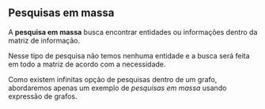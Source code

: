 ## Pesquisas em massa <header-set anchor-name="search-deep" />

A **pesquisa em massa** busca encontrar entidades ou informações dentro da matriz de informação. 

Nesse tipo de pesquisa não temos nenhuma entidade e a busca será feita em todo a matriz de acordo com a necessidade.

Como existem infinitas opção de pesquisas dentro de um grafo, abordaremos apenas um exemplo de _pesquisas em massa_ usando expressão de grafos.